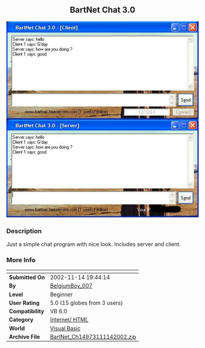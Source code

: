 ﻿<div align="center">

## BartNet Chat 3\.0

<img src="PIC20021114134813263.JPG">
</div>

### Description

Just a simple chat program with nice look. Includes server and client.
 
### More Info
 


<span>             |<span>
---                |---
**Submitted On**   |2002-11-14 19:44:14
**By**             |[BelgiumBoy\_007](https://github.com/Planet-Source-Code/PSCIndex/blob/master/ByAuthor/belgiumboy-007.md)
**Level**          |Beginner
**User Rating**    |5.0 (15 globes from 3 users)
**Compatibility**  |VB 6\.0
**Category**       |[Internet/ HTML](https://github.com/Planet-Source-Code/PSCIndex/blob/master/ByCategory/internet-html__1-34.md)
**World**          |[Visual Basic](https://github.com/Planet-Source-Code/PSCIndex/blob/master/ByWorld/visual-basic.md)
**Archive File**   |[BartNet\_Ch14973111142002\.zip](https://github.com/Planet-Source-Code/belgiumboy-007-bartnet-chat-3-0__1-40722/archive/master.zip)








